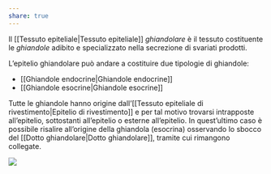 ```yaml
---
share: true
---
```

Il [[Tessuto epiteliale|Tessuto epiteliale]] *ghiandolare* è il tessuto costituente le *ghiandole* adibito e specializzato nella secrezione di svariati prodotti.

L’epitelio ghiandolare può andare a costituire due tipologie di ghiandole:
- [[Ghiandole endocrine|Ghiandole endocrine]]
- [[Ghiandole esocrine|Ghiandole esocrine]]

Tutte le ghiandole hanno origine dall’[[Tessuto epiteliale di rivestimento|Epitelio di rivestimento]] e per tal motivo trovarsi intrapposte all’epitelio, sottostanti all’epitelio o esterne all’epitelio.
In quest’ultimo caso è possibile risalire all’origine della ghiandola (esocrina) osservando lo sbocco del [[Dotto ghiandolare|Dotto ghiandolare]], tramite cui rimangono collegate.

![](4636341c09b4dfcdef4032ef016d5e10_MD5%201.png)